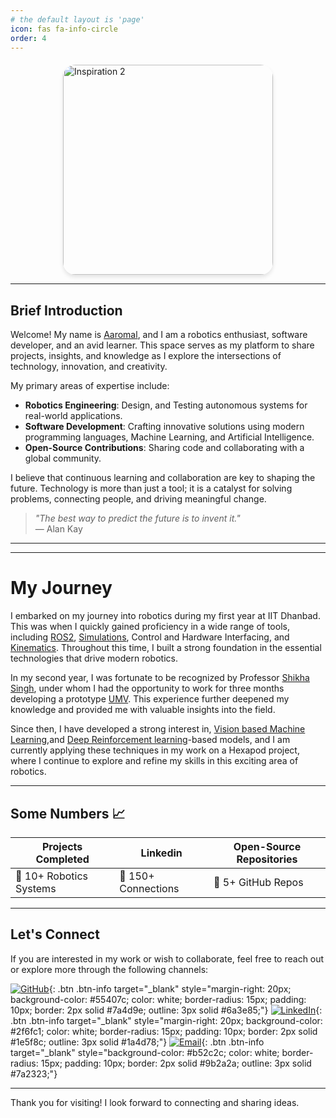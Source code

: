 ```yaml
---
# the default layout is 'page'
icon: fas fa-info-circle
order: 4
---
```




<div style="display: flex; justify-content: center; align-items: center; gap: 20px; margin-top: 20px;">
<!--
  <img src="assets/images/About/output-onlinepngtools.png" alt="Inspiration 1" 
       style="height: calc(30vw); width: auto; max-height: 350px; border-radius: 50px; flex-shrink: 0;">
       -->
  <img src="assets/images/About/me_at_kari.jpeg" alt="Inspiration 2" 
       style="height: calc(35vw); width: auto; max-height: 400px; border-radius: 20px; box-shadow: 0 4px 6px rgba(0, 0, 0, 0.1); flex-shrink: 0;">
  <!--
  <img src="assets/images/About/Olaf_from_Disney's_Frozen.png" alt="Inspiration 3" 
       style="height: calc(30vw); width: auto; max-height: 350px; border-radius: 50px; flex-shrink: 0;">
       -->
</div>



---

## Brief Introduction

Welcome! My name is [Aaromal](https://github.com/aaromal03), and I am a robotics enthusiast, software developer, and an avid learner. This space serves as my platform to share projects, insights, and knowledge as I explore the intersections of technology, innovation, and creativity.

My primary areas of expertise include:
- **Robotics Engineering**: Design, and Testing autonomous systems for real-world applications.
- **Software Development**: Crafting innovative solutions using modern programming languages, Machine Learning, and Artificial Intelligence.
- **Open-Source Contributions**: Sharing code and collaborating with a global community.

I believe that continuous learning and collaboration are key to shaping the future. Technology is more than just a tool; it is a catalyst for solving problems, connecting people, and driving meaningful change.

> *"The best way to predict the future is to invent it."*  
> — Alan Kay

---

---

# My Journey

I embarked on my journey into robotics during my first year at IIT Dhanbad. This was when I quickly gained proficiency in a wide range of tools, including [ROS2](https://docs.ros.org/en/foxy/_downloads/2a9c64e08982f3709e23d20e5dc9f294/ros2-brochure-ltr-web.pdf), [Simulations](https://developer.download.nvidia.com/video/gputechconf/gtc/2019/presentation/s9918-isaac-gym.pdf), Control and Hardware Interfacing, and [Kinematics](https://en.wikipedia.org/wiki/Kinematics). Throughout this time, I built a strong foundation in the essential technologies that drive modern robotics.

In my second year, I was fortunate to be recognized by Professor [Shikha Singh](https://iitism.irins.org/profile/215120), under whom I had the opportunity to work for three months developing a prototype [UMV](https://bryanvas-cpu.github.io/posts/Unmanned-Vehicle/). This experience further deepened my knowledge and provided me with valuable insights into the field.

Since then, I have developed a strong interest in, [Vision based Machine Learning](https://en.wikipedia.org/wiki/Category:Learning_in_computer_vision),and [Deep Reinforcement learning](https://en.wikipedia.org/wiki/Deep_reinforcement_learning)-based models, and I am currently applying these techniques in my work on a Hexapod project, where I continue to explore and refine my skills in this exciting area of robotics.

---

## Some Numbers 📈

| Projects Completed | Linkedin | Open-Source Repositories |
|--------------------|--------------------|--------------------------|
| 🚀 10+ Robotics Systems | 🔗 150+ Connections | 🌟 5+ GitHub Repos |

---

## Let's Connect

If you are interested in my work or wish to collaborate, feel free to reach out or explore more through the following channels:

[![GitHub](https://img.icons8.com/ios-filled/50/000000/github.png)](https://github.com/bryanvas-cpu){: .btn .btn-info target="_blank" style="margin-right: 20px; background-color: #55407c; color: white; border-radius: 15px; padding: 10px; border: 2px solid #7a4d9e; outline: 3px solid #6a3e85;"}
[![LinkedIn](https://img.icons8.com/ios-filled/50/000000/linkedin.png)](https://www.linkedin.com/in/bryan-vas-0bb718284){: .btn .btn-info target="_blank" style="margin-right: 20px; background-color: #2f6fc1; color: white; border-radius: 15px; padding: 10px; border: 2px solid #1e5f8c; outline: 3px solid #1a4d78;"}
[![Email](https://img.icons8.com/ios-filled/50/000000/email.png)](mailto:bryanvas25@gmail.com){: .btn .btn-info target="_blank" style="background-color: #b52c2c; color: white; border-radius: 15px; padding: 10px; border: 2px solid #9b2a2a; outline: 3px solid #7a2323;"}


---

Thank you for visiting! I look forward to connecting and sharing ideas.
